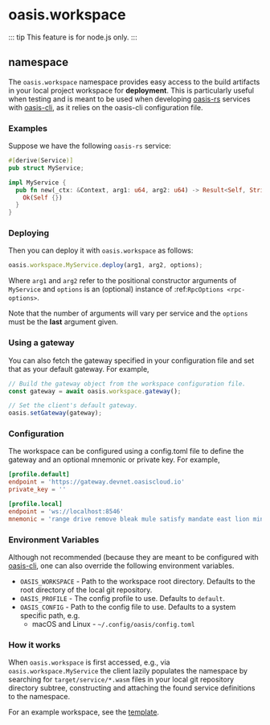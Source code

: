 # oasis.workspace

::: tip
This feature is for node.js only.
:::

## namespace

The ``oasis.workspace`` namespace provides easy access to the build artifacts
in your local project workspace for **deployment**. This is particularly useful
when testing and is meant to be used when developing [oasis-rs](https://github.com/oasislabs/oasis-rs)
services with [oasis-cli](https://github.com/oasislabs/oasis-cli), as it
relies on the oasis-cli configuration file.


### Examples

Suppose we have the following `oasis-rs` service:

```rust
#[derive(Service)]
pub struct MyService;

impl MyService {
  pub fn new(_ctx: &Context, arg1: u64, arg2: u64) -> Result<Self, String> {
    Ok(Self {})
  }
}
```

### Deploying

Then you can deploy it with ``oasis.workspace`` as follows:

```javascript
oasis.workspace.MyService.deploy(arg1, arg2, options);
```

Where ``arg1`` and ``arg2`` refer to the positional constructor arguments of ``MyService``
and ``options`` is an (optional) instance of :ref:`RpcOptions <rpc-options>`.

Note that the number of arguments will vary per service and the ``options`` must be the **last**
argument given.

### Using a gateway

You can also fetch the gateway specified in your configuration file and set that as your
default gateway. For example,

```javascript
// Build the gateway object from the workspace configuration file.
const gateway = await oasis.workspace.gateway();

// Set the client's default gateway.
oasis.setGateway(gateway);
```

### Configuration

The workspace can be configured using a config.toml file to define the gateway and
an optional mnemonic or private key. For example,

```toml
[profile.default]
endpoint = 'https://gateway.devnet.oasiscloud.io'
private_key = ''

[profile.local]
endpoint = 'ws://localhost:8546'
mnemonic = 'range drive remove bleak mule satisfy mandate east lion minimum unfold ready'
```

### Environment Variables

Although not recommended (because they are meant to be configured with [oasis-cli](https://github.com/oasislabs/oasis-cli>),
one can also override the following environment variables.

* ``OASIS_WORKSPACE`` - Path to the workspace root directory. Defaults to the root directory of the local git repository.
* ``OASIS_PROFILE`` - The config profile to use. Defaults to ``default``.
* ``OASIS_CONFIG`` - Path to the config file to use. Defaults to a system specific path, e.g.
    * macOS and Linux - ``~/.config/oasis/config.toml``

### How it works

When ``oasis.workspace`` is first accessed, e.g., via ``oasis.workspace.MyService`` the
client lazily populates the namespace by searching for ``target/service/*.wasm`` files
in your local git repository directory subtree, constructing and attaching the found
service definitions to the namespace.

For an example workspace, see the [template](https://github.com/oasislabs/template).
